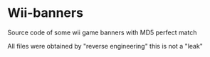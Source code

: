 # Wii-banners
Source code of some wii game banners with MD5 perfect match

All files were obtained by "reverse engineering" this is not a "leak"
